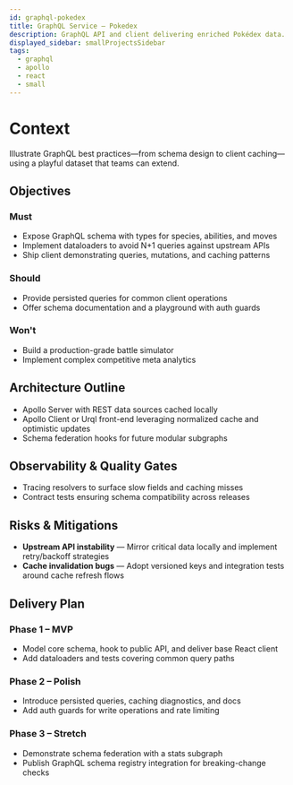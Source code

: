 ```yaml
---
id: graphql-pokedex
title: GraphQL Service – Pokedex
description: GraphQL API and client delivering enriched Pokédex data.
displayed_sidebar: smallProjectsSidebar
tags:
  - graphql
  - apollo
  - react
  - small
---
```


# Context

Illustrate GraphQL best practices—from schema design to client caching—using a playful dataset that teams can extend.

## Objectives

### Must
- Expose GraphQL schema with types for species, abilities, and moves
- Implement dataloaders to avoid N+1 queries against upstream APIs
- Ship client demonstrating queries, mutations, and caching patterns

### Should
- Provide persisted queries for common client operations
- Offer schema documentation and a playground with auth guards

### Won't
- Build a production-grade battle simulator
- Implement complex competitive meta analytics

## Architecture Outline

- Apollo Server with REST data sources cached locally
- Apollo Client or Urql front-end leveraging normalized cache and optimistic updates
- Schema federation hooks for future modular subgraphs

## Observability & Quality Gates

- Tracing resolvers to surface slow fields and caching misses
- Contract tests ensuring schema compatibility across releases

## Risks & Mitigations

- **Upstream API instability** — Mirror critical data locally and implement retry/backoff strategies
- **Cache invalidation bugs** — Adopt versioned keys and integration tests around cache refresh flows

## Delivery Plan

### Phase 1 – MVP
- Model core schema, hook to public API, and deliver base React client
- Add dataloaders and tests covering common query paths

### Phase 2 – Polish
- Introduce persisted queries, caching diagnostics, and docs
- Add auth guards for write operations and rate limiting

### Phase 3 – Stretch
- Demonstrate schema federation with a stats subgraph
- Publish GraphQL schema registry integration for breaking-change checks
